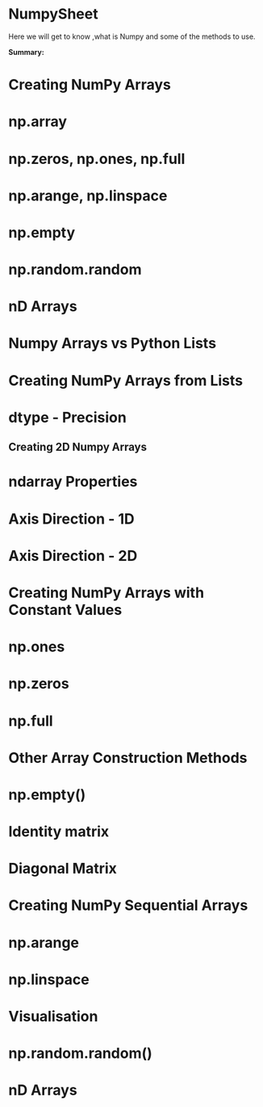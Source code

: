 # NumpySheet

Here we will get to know ,what is Numpy and some of the methods to use.

**Summary:**
# Creating NumPy Arrays
# np.array
# np.zeros, np.ones, np.full
# np.arange, np.linspace
# np.empty
# np.random.random
# nD Arrays
# Numpy Arrays vs Python Lists
# Creating NumPy Arrays from Lists
# dtype - Precision
## Creating 2D Numpy Arrays
# ndarray Properties
# Axis Direction - 1D
# Axis Direction - 2D
# Creating NumPy Arrays with Constant Values
# np.ones
# np.zeros
# np.full
# Other Array Construction Methods
# np.empty()
# Identity matrix
# Diagonal Matrix
# Creating NumPy Sequential Arrays
# np.arange
# np.linspace
# Visualisation
# np.random.random()
# nD Arrays


